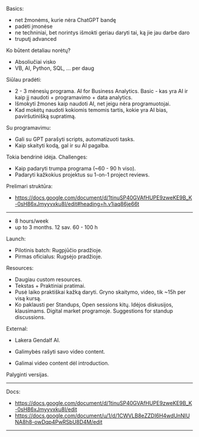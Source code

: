 Basics:

- net žmonėms, kurie nėra ChatGPT bandę
- padėti įmonėse
- ne techniniai, bet norintys išmokti geriau daryti tai, ką jie jau darbe daro
- truputį advanced

Ko būtent detaliau norėtų?

- Absoliučiai visko
- VB, AI, Python, SQL, ... per daug

Siūlau pradėti:
- 2 - 3 mėnesių programa. AI for Business Analytics. Basic - kas yra AI ir kaip jį naudoti + programavimo + data analytics.
- Išmokyti žmones kaip naudoti AI, net jeigu nėra programuotojai.
- Kad mokėtų naudoti kokiomis temomis tartis, kokie yra AI bias, paviršutinišką supratimą.

Su programavimu:
- Gali su GPT parašyti scripts, automatizuoti tasks.
- Kaip skaityti kodą, gal ir su AI pagalba.

Tokia bendrinė idėja. Challenges:
- Kaip padaryti trumpa programa (~60 - 90 h viso).
- Padaryti kažkokius projektus su 1-on-1 project reviews.

Prelimari struktūra:
- https://docs.google.com/document/d/1tinuSP40GVAfHUPE9zweKE9B_K-0sH86xJmyyvxku8I/edit#heading=h.v1iaq86je66t

--- --- ---

- 8 hours/week
- up to 3 months. 12 sav. 60 - 100 h

Launch:

- Pilotinis batch: Rugpjūčio pradžioje.
- Pirmas oficialus: Rugsėjo pradžioje.

Resources:
- Daugiau custom resources.
- Tekstas + Praktiniai pratimai.
- Pusė laiko praktiškai kažką daryti. Gryno skaitymo, video, tik ~15h per visą kursą.
- Ko paklausti per Standups, Open sessions kitų. Idėjos diskusijos, klausimams. Digital market programoje. Suggestions for standup discussions.

External:
- Lakera Gendalf AI.

- Galimybės rašyti savo video content.
- Galimai video content dėl introduction.

Palyginti versijas.

--- --- ---

Docs:
- https://docs.google.com/document/d/1tinuSP40GVAfHUPE9zweKE9B_K-0sH86xJmyyvxku8I/edit
- https://docs.google.com/document/u/1/d/1CWVLB8eZZDI6H4wdUnNIUNA8h8-owDqp4PwRSbU8D4M/edit

--- --- ---

